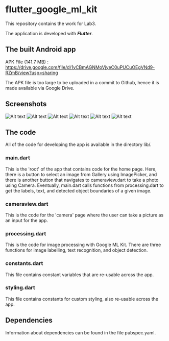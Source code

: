 # flutter_google_ml_kit

This repository contains the work for Lab3.

The application is developed with ***Flutter***.

## The built Android app

APK File (141.7 MB) : https://drive.google.com/file/d/1yCBmAGNMoVjyeC0uPUCuOEgVNd9-RZmB/view?usp=sharing

The APK file is too large to be uploaded in a commit to Github, hence it is made available via Google Drive.

## Screenshots

![Alt text](/dev_screenshot/1_initial_page.jpg?raw=true "Initial State")
![Alt text](/dev_screenshot/2_camera_view.jpg?raw=true "Take Photo with Camera")
![Alt text](/dev_screenshot/3_testa.jpg?raw=true "Test 1")
![Alt text](/dev_screenshot/4_testb.jpg?raw=true "Test 2")
![Alt text](/dev_screenshot/5_testc.jpg?raw=true "Test 3")
![Alt text](/dev_screenshot/6_testd.jpg?raw=true "Test 4")

## The code

All of the code for developing the app is available in the directory lib/.

### main.dart

This is the 'root' of the app that contains code for the home page. Here, there is a button to select an image from Gallery using ImagePicker, and there is another button that navigates to cameraview.dart to take a photo using Camera. Eventually, main.dart calls functions from processing.dart to get the labels, text, and detected object boundaries of a given image.

### cameraview.dart

This is the code for the 'camera' page where the user can take a picture as an input for the app.

### processing.dart

This is the code for image processing with Google ML Kit. There are three functions for image labelling, text recognition, and object detection.

### constants.dart

This file contains constant variables that are re-usable across the app.

### styling.dart

This file contains constants for custom styling, also re-usable across the app.

## Dependencies

Information about dependencies can be found in the file pubspec.yaml.

